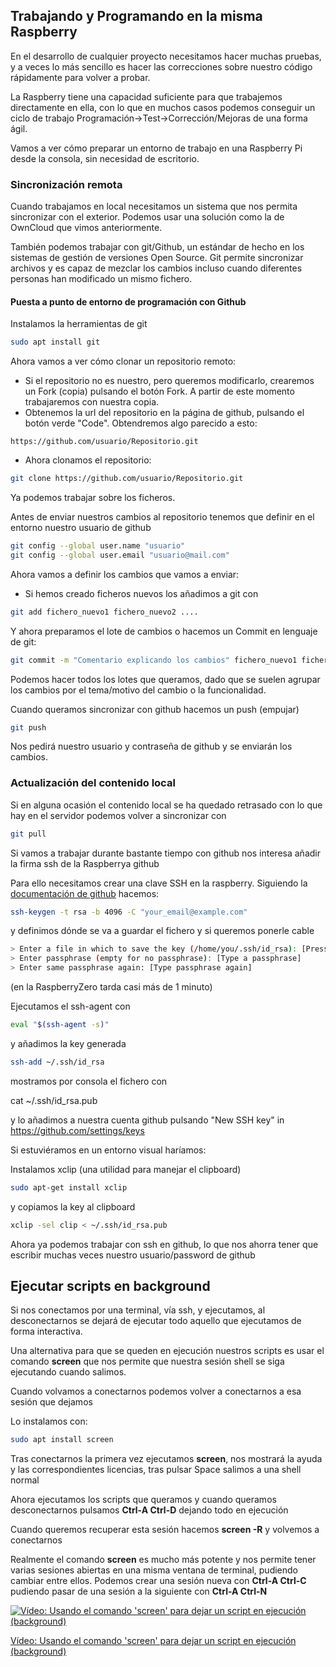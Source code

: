 ## Trabajando y Programando en la misma Raspberry

En el desarrollo de cualquier proyecto necesitamos hacer muchas pruebas, y a veces lo más sencillo es hacer las correcciones sobre nuestro código rápidamente para volver a probar.

La Raspberry tiene una capacidad suficiente para que trabajemos directamente en ella, con lo que en muchos casos podemos conseguir un ciclo de trabajo Programación->Test->Corrección/Mejoras de una forma ágil.

Vamos a ver cómo preparar un entorno de trabajo en una Raspberry Pi desde la consola, sin necesidad de escritorio.

### Sincronización remota

Cuando trabajamos en local necesitamos un sistema que nos permita sincronizar con el exterior. Podemos usar una solución como la de OwnCloud que vimos anteriormente.

También podemos trabajar con git/Github, un estándar de hecho en los sistemas de gestión de versiones Open Source. Git permite sincronizar archivos y es capaz de mezclar los cambios incluso cuando diferentes personas han modificado un mismo fichero.

#### Puesta a punto de entorno de programación con Github

Instalamos la herramientas de git

```sh
sudo apt install git
``` 

Ahora vamos a ver cómo clonar un repositorio remoto:

* Si el repositorio no es nuestro, pero queremos modificarlo, crearemos un Fork (copia) pulsando el botón Fork. A partir de este momento trabajaremos con nuestra copia.
* Obtenemos la url del repositorio en la página de github, pulsando el botón verde "Code". Obtendremos algo parecido a esto:
```
https://github.com/usuario/Repositorio.git
```
* Ahora clonamos el repositorio:
```sh
git clone https://github.com/usuario/Repositorio.git
```

Ya podemos trabajar sobre los ficheros. 

Antes de enviar nuestros cambios al repositorio tenemos que definir en el entorno nuestro usuario de github
```sh
git config --global user.name "usuario"
git config --global user.email "usuario@mail.com"
```

Ahora vamos a definir los cambios que vamos a enviar:
* Si hemos creado ficheros nuevos los añadimos a git con
```sh
git add fichero_nuevo1 fichero_nuevo2 ....
```
Y ahora preparamos el lote de cambios o hacemos un Commit en lenguaje de git:
```sh
git commit -m "Comentario explicando los cambios" fichero_nuevo1 fichero_nuevo2 
```

Podemos hacer todos los lotes que queramos, dado que se suelen agrupar los cambios por el tema/motivo del cambio o la funcionalidad.

Cuando queramos sincronizar con github hacemos un push (empujar)
```sh
git push
```
Nos pedirá nuestro usuario y contraseña de github y se enviarán los cambios.

### Actualización del contenido local

Si en alguna ocasión el contenido local se ha quedado retrasado con lo que hay en el servidor podemos volver a sincronizar con 
```sh
git pull
``` 

Si vamos a trabajar durante bastante tiempo con github nos interesa añadir la firma ssh de la Raspberrya github

Para ello necesitamos crear una clave SSH en la raspberry. Siguiendo la [documentación de github](https://docs.github.com/en/github/authenticating-to-github/generating-a-new-ssh-key-and-adding-it-to-the-ssh-agent) hacemos:

```sh
ssh-keygen -t rsa -b 4096 -C "your_email@example.com"
```
y definimos dónde se va a guardar el fichero y si queremos ponerle cable

```sh
> Enter a file in which to save the key (/home/you/.ssh/id_rsa): [Press enter]
> Enter passphrase (empty for no passphrase): [Type a passphrase]
> Enter same passphrase again: [Type passphrase again]
```

(en la RaspberryZero tarda casi más de 1 minuto)

Ejecutamos el ssh-agent con

```sh
eval "$(ssh-agent -s)"
```
y añadimos la key generada

```sh
ssh-add ~/.ssh/id_rsa
```
mostramos por consola el fichero con 

cat ~/.ssh/id_rsa.pub

y lo añadimos a nuestra cuenta github pulsando "New SSH key" in https://github.com/settings/keys

Si estuviéramos en un entorno visual haríamos:

Instalamos xclip (una utilidad para manejar el clipboard)

```sh
sudo apt-get install xclip
```

y copiamos la key al clipboard

```sh
xclip -sel clip < ~/.ssh/id_rsa.pub
```

Ahora ya podemos trabajar con ssh en github, lo que nos ahorra tener que escribir muchas veces nuestro usuario/password de github

## Ejecutar scripts en background

Si nos conectamos por una terminal, vía ssh, y ejecutamos, al desconectarnos se dejará de ejecutar todo aquello que ejecutamos de forma interactiva.

Una alternativa para que se queden en ejecución nuestros scripts es usar el comando **screen** que nos permite que nuestra sesión shell se siga ejecutando  cuando salimos.

Cuando volvamos a conectarnos podemos volver a conectarnos a esa sesión que dejamos

Lo instalamos con:

```sh
sudo apt install screen
```

Tras conectarnos la primera vez ejecutamos **screen**, nos mostrará la ayuda y las correspondientes licencias, tras pulsar Space salimos a una shell normal

Ahora ejecutamos los scripts que queramos y cuando queramos desconectarnos pulsamos **Ctrl-A Ctrl-D** dejando todo en ejecución

Cuando queremos recuperar esta sesión hacemos **screen -R** y volvemos a conectarnos

Realmente el comando **screen** es mucho más potente y nos permite tener varias sesiones abiertas en una misma ventana de terminal, pudiendo cambiar entre ellos. Podemos crear una sesión nueva con **Ctrl-A Ctrl-C** pudiendo pasar de una sesión a la siguiente con **Ctrl-A Ctrl-N**


[![Vídeo: Usando el comando 'screen' para dejar un script en ejecución (background)](https://img.youtube.com/vi/_BcIQ1eEFQs/0.jpg)](https://drive.google.com/file/d/12IKnmcK-hqesS2_904uY9zGTQLhnfC5i/view?usp=sharing)

[Vídeo: Usando el comando 'screen' para dejar un script en ejecución (background)](https://drive.google.com/file/d/12IKnmcK-hqesS2_904uY9zGTQLhnfC5i/view?usp=sharing)

